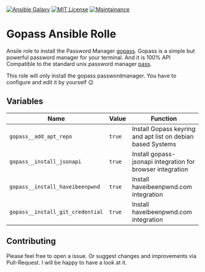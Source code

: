 [![Ansible Galaxy](https://ansible.l3d.space/svg/l3d.gopass.svg)](https://galaxy.ansible.com/l3d/gopass)
[![MIT License](https://ansible.l3d.space/svg/l3d.gopass_license.svg)](LICENSE)
[![Maintainance](https://ansible.l3d.space/svg/l3d.gopass_maintainance.svg)](https://ansible.l3d.space/#l3d.gopass)
# Gopass Ansible Rolle

Ansile role to install the Password Manager [gopass](https://www.gopass.pw/). Gopass is a simple but powerful password manager for your terminal. And it is 100% API Compatible to the standard unix password manager [pass](https://passwordstore.org).

This role will only install the gopass passwordmanager. You have to configure and edit it by yourself 😉

## Variables
| Name | Value | Function |
| ---- | ----- | -------- |
| ``gopass__add_apt_repo`` | ``true`` | Install Gopass keyring and apt list on debian based Systems |
| ``gopass__install_jsonapi`` | ``true`` | Install gopass-jsonapi integration for browser integration |
| ``gopass__install_haveibeenpwnd`` | ``true`` | Install haveibeenpwnd.com integration |
| ``gopass__install_git_credential`` | ``true`` | Install haveibeenpwnd.com integration |

## Contributing
Please feel free to open a issue. Or suggest changes and improvements via Pull-Request. I will be happy to have a look at it.
